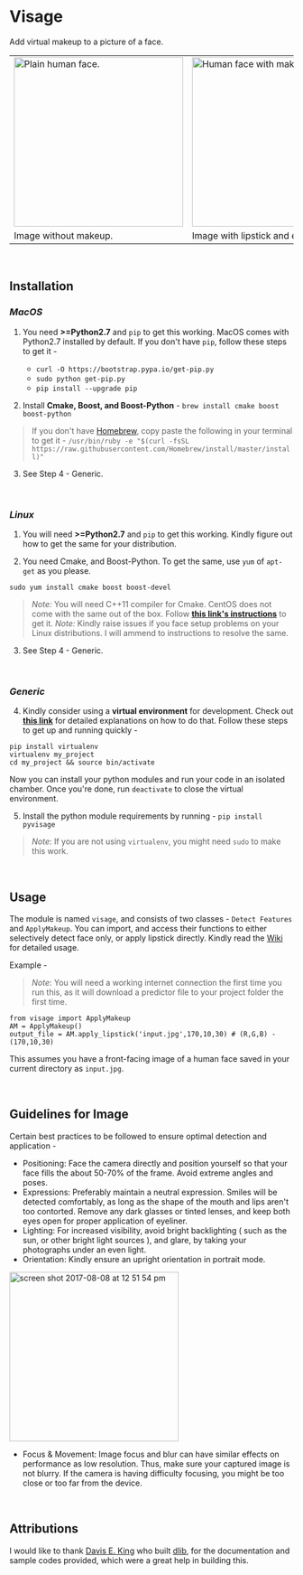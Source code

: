 # Visage
Add virtual makeup to a picture of a face.

<table>
<tr>
<td> <img height='300' text='Before' alt="Plain human face." src="https://user-images.githubusercontent.com/11678594/30020825-ef9a1d74-9182-11e7-93f3-90a218de516b.png"> </td>
<td> <img height='300' text='After' alt="Human face with makeup." src="https://user-images.githubusercontent.com/11678594/30020826-efe4d6ca-9182-11e7-9b59-0324abdf7219.png"> </td>
</tr>
<tr>
<td>Image without makeup.</td>
<td>Image with lipstick and eyeliner.</td>
</tr>
</table>

<br />


## Installation 

### _MacOS_

1. You need **>=Python2.7** and `pip` to get this working. MacOS comes with Python2.7 installed by default. If you don't have `pip`, follow these steps to get it - 	
	* `curl -O https://bootstrap.pypa.io/get-pip.py`
	* `sudo python get-pip.py`
	* `pip install --upgrade pip`


2. Install **Cmake, Boost, and Boost-Python** - `brew install cmake boost boost-python`
> If you don't have [Homebrew](https://brew.sh/), copy paste the following in your terminal to get it - 
`/usr/bin/ruby -e "$(curl -fsSL https://raw.githubusercontent.com/Homebrew/install/master/install)"`

3. See Step 4 - Generic.

<br />

### _Linux_

1. You will need **>=Python2.7** and `pip` to get this working.
Kindly figure out how to get the same for your distribution.

2. You need Cmake, and Boost-Python. To get the same, use `yum` of `apt-get` as you please.
```
sudo yum install cmake boost boost-devel 
```
>*Note:* You will need C++11 compiler for Cmake. CentOS does not come with the same out of the box. Follow [**this link's instructions**](https://hiltmon.com/blog/2015/08/09/c-plus-plus-11-on-centos-6-dot-6/) to get it.
>*Note:* Kindly raise issues if you face setup problems on your Linux distributions. I will ammend to instructions to resolve the same.

3. See Step 4 - Generic.

<br />

### _Generic_

4. Kindly consider using a **virtual environment** for development. Check out [**this link**](http://docs.python-guide.org/en/latest/dev/virtualenvs/) for detailed explanations on how to do that. Follow these steps to get up and running quickly -
```
pip install virtualenv
virtualenv my_project
cd my_project && source bin/activate
```
Now you can install your python modules and run your code in an isolated chamber. Once you're done, run `deactivate` to close the virtual environment.

5. Install the python module requirements by running - `pip install pyvisage`
>_Note_: If you are not using `virtualenv`, you might need `sudo` to make this work.

<br />

## Usage

The module is named `visage`, and consists of two classes - `Detect Features` and `ApplyMakeup`. You can import, and access their functions to either selectively detect face only, or apply lipstick directly. Kindly read the [Wiki](https://github.com/hriddhidey/visage/wiki) for detailed usage.

Example - 
>_Note_: You will need a working internet connection the first time you run this, as it will download a predictor file to your project folder the first time.
```
from visage import ApplyMakeup
AM = ApplyMakeup()
output_file = AM.apply_lipstick('input.jpg',170,10,30) # (R,G,B) - (170,10,30)
```
This assumes you have a front-facing image of a human face saved in your current directory as `input.jpg`.

<br />

## Guidelines for Image

Certain best practices to be followed to ensure optimal detection and application -
* Positioning: Face the camera directly and position yourself so that your face fills the about 50-70% of the frame. Avoid extreme angles and poses.
* Expressions: Preferably maintain a neutral expression. Smiles will be detected comfortably, as long as the shape of the mouth and lips aren't too contorted. Remove any dark glasses or tinted lenses, and keep both eyes open for proper application of eyeliner.
* Lighting: For increased visibility, avoid bright backlighting ( such as the sun, or other bright light sources ), and glare, by taking your photographs under an even light. 
* Orientation: Kindly ensure an upright orientation in portrait mode.
<img width="300" alt="screen shot 2017-08-08 at 12 51 54 pm" src="https://user-images.githubusercontent.com/11678594/30049806-9e7d90bc-9239-11e7-9db0-57825c1c4928.png">

* Focus & Movement: Image focus and blur can have similar effects on performance as low resolution. Thus, make sure your captured image is not blurry. If the camera is having difficulty focusing, you might be too close or too far from the device.

<br />

## Attributions
I would like to thank [Davis E. King](https://github.com/davisking) who built [dlib](http://dlib.net/), for the documentation and sample codes provided, which were a great help in building this.

<br />
